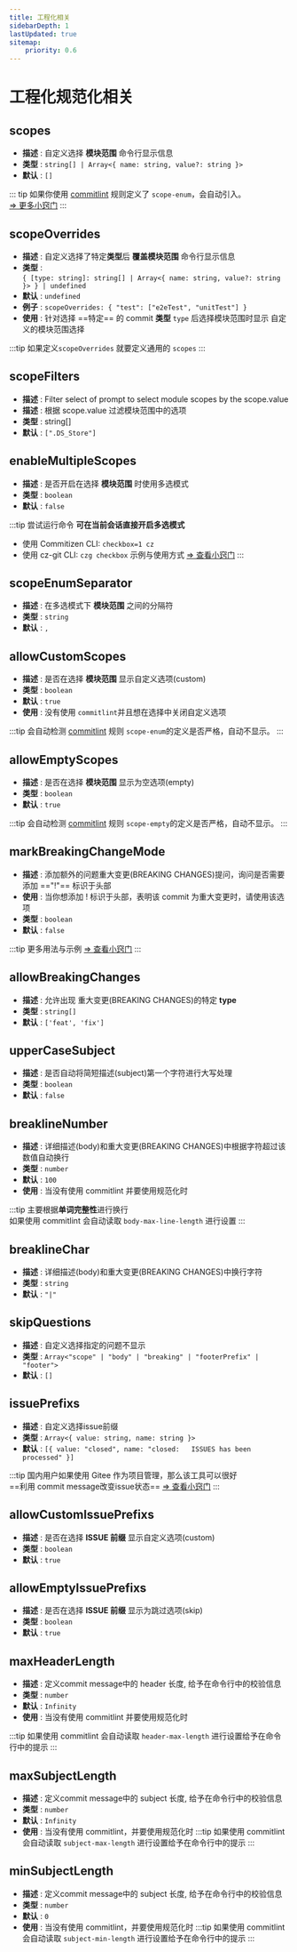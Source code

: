 ```yaml
---
title: 工程化相关
sidebarDepth: 1
lastUpdated: true
sitemap:
    priority: 0.6
---
```


# 工程化规范化相关

## scopes

- **描述** : 自定义选择 **模块范围** 命令行显示信息
- **类型** : `string[] | Array<{ name: string, value?: string }>`
- **默认** : `[]`

::: tip
如果你使用 [commitlint](https://github.com/conventional-changelog/commitlint) 规则定义了 `scope-enum`，会自动引入。<br>
[⇒ 更多小窍门](/recipes/#scopes)
:::

## scopeOverrides

- **描述** : 自定义选择了特定**类型**后 **覆盖模块范围** 命令行显示信息
- **类型** : <br>`{ [type: string]: string[] | Array<{ name: string, value?: string }> } | undefined`
- **默认** : `undefined`
- **例子** : `scopeOverrides: { "test": ["e2eTest", "unitTest"] }`
- **使用** : 针对选择 ==特定== 的 commit **类型** `type` 后选择模块范围时显示 自定义的模块范围选择

:::tip
如果定义`scopeOverrides` 就要定义通用的 `scopes`
:::

## scopeFilters

- **描述** : Filter select of prompt to select module scopes by the scope.value
- **描述** : 根据 scope.value 过滤模块范围中的选项
- **类型** : string[]
- **默认** : `[".DS_Store"]`

## enableMultipleScopes

- **描述** : 是否开启在选择 **模块范围** 时使用多选模式
- **类型** : `boolean`
- **默认** : `false`

:::tip
尝试运行命令 **可在当前会话直接开启多选模式**
- 使用 Commitizen CLI: `checkbox=1 cz`
- 使用 cz-git CLI: `czg checkbox`
示例与使用方式 [⇒ 查看小窍门](/recipes/#支持多选-scopes)
:::

## scopeEnumSeparator

- **描述** : 在多选模式下 **模块范围** 之间的分隔符
- **类型** : `string`
- **默认** : `,`

## allowCustomScopes

- **描述** : 是否在选择 **模块范围** 显示自定义选项(custom)
- **类型** : `boolean`
- **默认** : `true`
- **使用** : 没有使用 `commitlint`并且想在选择中关闭自定义选项

:::tip
会自动检测 [commitlint](https://github.com/conventional-changelog/commitlint) 规则 `scope-enum`的定义是否严格，自动不显示。
:::

## allowEmptyScopes

- **描述** : 是否在选择 **模块范围** 显示为空选项(empty)
- **类型** : `boolean`
- **默认** : `true`

:::tip
会自动检测 [commitlint](https://github.com/conventional-changelog/commitlint) 规则 `scope-empty`的定义是否严格，自动不显示。
:::

## markBreakingChangeMode

- **描述** : 添加额外的问题重大变更(BREAKING CHANGES)提问，询问是否需要添加 =="!"== 标识于头部
- **使用** : 当你想添加 ! 标识于头部，表明该 commit 为重大变更时，请使用该选项
- **类型** : `boolean`
- **默认** : `false`

:::tip
更多用法与示例 [⇒ 查看小窍门](/recipes/breakingchange.html)
:::

## allowBreakingChanges

- **描述** : 允许出现 重大变更(BREAKING CHANGES)的特定 **type**
- **类型** : `string[]`
- **默认** : `['feat', 'fix']`

## upperCaseSubject

- **描述** : 是否自动将简短描述(subject)第一个字符进行大写处理
- **类型** : `boolean`
- **默认** : `false`

## breaklineNumber

- **描述** : 详细描述(body)和重大变更(BREAKING CHANGES)中根据字符超过该数值自动换行
- **类型** : `number`
- **默认** : `100`
- **使用** : 当没有使用 commitlint 并要使用规范化时

:::tip
主要根据**单词完整性**进行换行 <br>
如果使用 commitlint 会自动读取 `body-max-line-length` 进行设置
:::

## breaklineChar

- **描述** : 详细描述(body)和重大变更(BREAKING CHANGES)中换行字符
- **类型** : `string`
- **默认** : `"|"`

## skipQuestions

- **描述** : 自定义选择指定的问题不显示
- **类型** : `Array<"scope" | "body" | "breaking" | "footerPrefix" | "footer">`
- **默认** : `[]`

## issuePrefixs

- **描述** : 自定义选择issue前缀
- **类型** : `Array<{ value: string, name: string }>`
- **默认** : `[{ value: "closed", name: "closed:   ISSUES has been processed" }]`

:::tip
国内用户如果使用 Gitee 作为项目管理，那么该工具可以很好<br/> ==利用 commit message改变issue状态== [⇒ 查看小窍门](/recipes/issuePrefixs.html)
:::

## allowCustomIssuePrefixs

- **描述** : 是否在选择 **ISSUE 前缀** 显示自定义选项(custom)
- **类型** : `boolean`
- **默认** : `true`

## allowEmptyIssuePrefixs

- **描述** : 是否在选择 **ISSUE 前缀** 显示为跳过选项(skip)
- **类型** : `boolean`
- **默认** : `true`

## maxHeaderLength

- **描述** : 定义commit message中的 header 长度, 给予在命令行中的校验信息
- **类型** : `number`
- **默认** : `Infinity`
- **使用** : 当没有使用 commitlint 并要使用规范化时

:::tip
如果使用 commitlint 会自动读取 `header-max-length` 进行设置给予在命令行中的提示
:::

## maxSubjectLength

- **描述** : 定义commit message中的 subject 长度, 给予在命令行中的校验信息
- **类型** : `number`
- **默认** : `Infinity`
- **使用** : 当没有使用 commitlint，并要使用规范化时
:::tip
如果使用 commitlint 会自动读取 `subject-max-length` 进行设置给予在命令行中的提示
:::

## minSubjectLength

- **描述** : 定义commit message中的 subject 长度, 给予在命令行中的校验信息
- **类型** : `number`
- **默认** : `0`
- **使用** : 当没有使用 commitlint，并要使用规范化时
:::tip
如果使用 commitlint 会自动读取 `subject-min-length` 进行设置给予在命令行中的提示
:::
